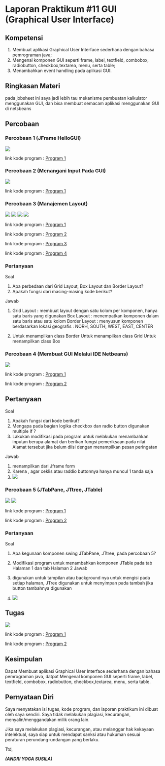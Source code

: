 # Laporan Praktikum #11 GUI (Graphical User Interface)

## Kompetensi

1. Membuat aplikasi Graphical User Interface sederhana dengan bahasa pemrograman java;
2. Mengenal komponen GUI seperti frame, label, textfield, combobox, radiobutton, checkbox,textarea, menu, serta table;
3. Menambahkan event handling pada aplikasi GUI.



## Ringkasan Materi

pada jobsheet ini saya jadi lebih tau mekanisme pembuatan kalkulator menggunakan GUI, dan bisa membuat semacam aplikasi menggunakan GUI di netsbeans

## Percobaan

### Percobaan 1 (JFrame HelloGUI)

![](img/percobaan1.png)


link kode program : [Program 1](../../src/11_GUI/HelloGui1841720157Andri.java)



### Percobaan 2 (Menangani Input Pada GUI)

![](img/percobaan2.png)

link kode program : [Program 1](../../src/11_GUI/MyInputForm1841720157Andri.java)



### Percobaan 3 (Manajemen Layout)

![](img/border.png)
![](img/box.png)
![](img/grid.png)
![](img/hasilpercobaan3.png)

link kode program : [Program 1](../../src/11_GUI/Border1841720157Andri.java)

link kode program : [Program 2](../../src/11_GUI/Box1841720157Andri.java)

link kode program : [Program 3](../../src/11_GUI/Grid1841720157Andri.java)

link kode program : [Program 4](../../src/11_GUI/LayoutGUI1841720157Andri.java)



### Pertanyaan
Soal
1. Apa perbedaan dari Grid Layout, Box Layout dan Border Layout?
2. Apakah fungsi dari masing-masing kode berikut?

Jawab

1. Grid Layout : membuat layout dengan satu kolom per komponen, hanya satu baris yang digunakan
Box Layout : menempatkan komponen dalam satu baris atau satu kolom
Border Layout : menyusun komponen berdasarkan lokasi geografis :  NORH, SOUTH, WEST, EAST, CENTER

2. Untuk menampilkan class Border
   Untuk menampilkan class Grid
   Untuk menampilkan class Box

### Percobaan 4 (Membuat GUI Melalui IDE Netbeans)

![](img/hasilpercobaan4.png)

link kode program : [Program 1](../../src/11_GUI/Swing1841720157Andri.java)

link kode program : [Program 2](../../src/11_GUI/Swing1841720157Andri.form)


## Pertanyaan
Soal

1. Apakah fungsi dari kode berikut?
2. Mengapa pada bagian logika checkbox dan radio button digunakan multiple if ?
3. Lakukan modifikasi pada program untuk melakukan menambahkan inputan berupa alamat dan berikan fungsi pemeriksaan pada nilai Alamat tersebut jika belum diisi dengan menampilkan pesan peringatan

Jawab

1. menampilkan dari Jframe form
2. Karena , agar ceklis atau raddio buttonnya hanya muncul 1 tanda saja
3. ![](img/percobaan3no3.png)


### Percobaan 5 (JTabPane, JTtree, JTable)

![](img/percobaan5-0.png)
![](img/percobaan5-1.png)

link kode program : [Program 1](../../src/11_GUI/Swing2.java)

link kode program : [Program 2](../../src/11_GUI/Swing2.form)

### Pertanyaan
Soal
1. Apa kegunaan komponen swing JTabPane, JTtree, pada percobaan 5?
2. Modifikasi program untuk menambahkan komponen JTable pada tab Halaman 1 dan tab Halaman 2
Jawab

1. digunakan untuk tampilan atau background nya untuk mengisi pada setiap halaman, JTree digunakan untuk menyimpan pada tambah jika button tambahnya digunakan
2. ![](img/percobaan5no2.png)
## Tugas

![](img/hasiltugas.png)


link kode program : [Program 1](../../src/11_GUI/Calculator.java)

link kode program : [Program 2](../../src/11_GUI/Calculator.form)


## Kesimpulan

Dapat Membuat aplikasi Graphical User Interface sederhana dengan bahasa pemrograman java, datpat Mengenal komponen GUI seperti frame, label, textfield, combobox, radiobutton, checkbox,textarea, menu, serta table.

## Pernyataan Diri

Saya menyatakan isi tugas, kode program, dan laporan praktikum ini dibuat oleh saya sendiri. Saya tidak melakukan plagiasi, kecurangan, menyalin/menggandakan milik orang lain.

Jika saya melakukan plagiasi, kecurangan, atau melanggar hak kekayaan intelektual, saya siap untuk mendapat sanksi atau hukuman sesuai peraturan perundang-undangan yang berlaku.

Ttd,

***(ANDRI YOGA SUSILA)***